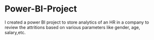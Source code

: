 # Power-BI-Project
I created a power BI project to store analytics of an HR in a company to review the attritions based on various parameters like gender, age, salary,etc.
